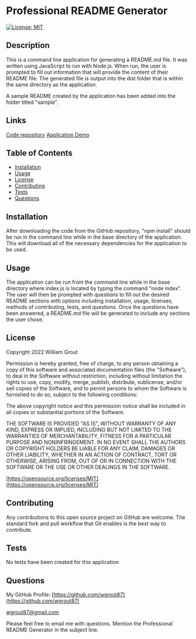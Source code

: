 # Professional README Generator
[![License: MIT](https://img.shields.io/badge/License-MIT-yellow.svg)](https://opensource.org/licenses/MIT)

## Description

This is a command line application for generating a README.md file. It was written using JavaScript to run with Node.js. When run, the user is prompted to fill out information that will provide the content of their README file. The generated file is output into the dist folder that is within the same directory as the application.

A sample README created by the application has been added into the folder titled "sample".

## Links

[Code repository](https://github.com/wgrout87/Professional-README-Generator)
[Application Demo](https://drive.google.com/file/d/1AeK-bo2miMfLNGpDimnGuzuZ_xrPVFzV/view)

## Table of Contents

- [Installation](#installation)
- [Usage](#usage)
- [License](#license)
- [Contributing](#contributing)
- [Tests](#tests)
- [Questions](#questions)

## Installation

After downloading the code from the GitHub repository, "npm install" should be run in the command line while in the base directory of the application. This will download all of the necessary dependencies for the application to be used.

## Usage

The application can be run from the command line while in the base directory where index.js is located by typing the command "node index". The user will then be prompted with questions to fill out the desired README sections with options including installation, usage, licenses, methods of contributing, tests, and questions. Once the questions have been answered, a README.md file will be generated to include any sections the user chose.

## License

Copyright 2022 William Grout

Permission is hereby granted, free of charge, to any person obtaining a copy of this software and associated documentation files (the "Software"), to deal in the Software without restriction, including without limitation the rights to use, copy, modify, merge, publish, distribute, sublicense, and/or sell copies of the Software, and to permit persons to whom the Software is furnished to do so, subject to the following conditions:

The above copyright notice and this permission notice shall be included in all copies or substantial portions of the Software.

THE SOFTWARE IS PROVIDED "AS IS", WITHOUT WARRANTY OF ANY KIND, EXPRESS OR IMPLIED, INCLUDING BUT NOT LIMITED TO THE WARRANTIES OF MERCHANTABILITY, FITNESS FOR A PARTICULAR PURPOSE AND NONINFRINGEMENT. IN NO EVENT SHALL THE AUTHORS OR COPYRIGHT HOLDERS BE LIABLE FOR ANY CLAIM, DAMAGES OR OTHER LIABILITY, WHETHER IN AN ACTION OF CONTRACT, TORT OR OTHERWISE, ARISING FROM, OUT OF OR IN CONNECTION WITH THE SOFTWARE OR THE USE OR OTHER DEALINGS IN THE SOFTWARE.

[https://opensource.org/licenses/MIT](https://opensource.org/licenses/MIT)

## Contributing

Any contributions to this open source project on GitHub are welcome. The standard fork and pull workflow that Git enables is the best way to contribute.

## Tests

No tests have been created for this application

## Questions

My GitHub Profile: [https://github.com/wgrout87](https://github.com/wgrout87)

wgrout87@gmail.com

Please feel free to email me with questions. Mention the Professional README Generator in the subject line.